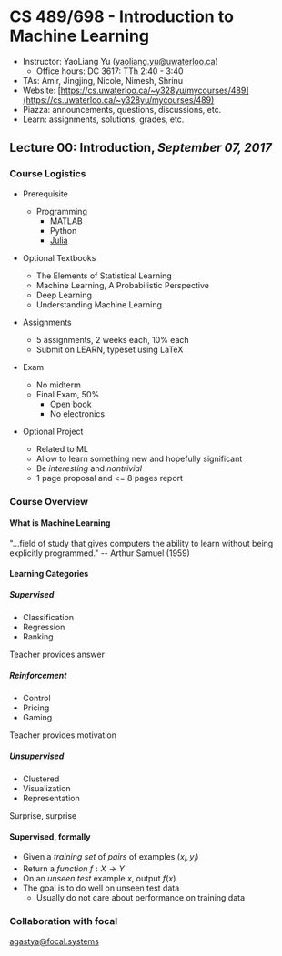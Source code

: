 # CS 489/698 - Introduction to Machine Learning

- Instructor: YaoLiang Yu ([yaoliang.yu@uwaterloo.ca](yaoliang.yu@uwaterloo.ca))
	- Office hours: DC 3617: TTh 2:40 - 3:40
- TAs: Amir, Jingjing, Nicole, Nimesh, Shrinu
- Website: [https://cs.uwaterloo.ca/~y328yu/mycourses/489](https://cs.uwaterloo.ca/~y328yu/mycourses/489)
- Piazza: announcements, questions, discussions, etc.
- Learn: assignments, solutions, grades, etc.

## Lecture 00: Introduction, _September 07, 2017_

### Course Logistics

- Prerequisite
	- Programming
		- MATLAB
		- Python
		- [Julia](https://julialang.org/)

- Optional Textbooks
	- The Elements of Statistical Learning
	- Machine Learning, A Probabilistic Perspective
	- Deep Learning
	- Understanding Machine Learning

- Assignments
	- 5 assignments, 2 weeks each, 10% each
	- Submit on LEARN, typeset using LaTeX

- Exam
	- No midterm
	- Final Exam, 50%
		- Open book
		- No electronics

- Optional Project
	- Related to ML
	- Allow to learn something new and hopefully significant
	- Be _interesting_ and _nontrivial_
	- 1 page proposal and <= 8 pages report

### Course Overview

#### What is Machine Learning

"...field of study that gives computers the ability to learn without being explicitly programmed." -- Arthur Samuel (1959)

#### Learning Categories

##### Supervised

- Classification
- Regression
- Ranking

Teacher provides answer

##### Reinforcement

- Control
- Pricing
- Gaming

Teacher provides motivation

##### Unsupervised

- Clustered
- Visualization
- Representation

Surprise, surprise

#### Supervised, formally

- Given a _training set_ of _pairs_ of examples $(x_{i}, y_{i})$
- Return a _function_ $f: X \rightarrow Y$
- On an _unseen test_ example $x$, output $f(x)$
- The goal is to do well on unseen test data
	- Usually do not care about performance on training data

### Collaboration with focal

[agastya@focal.systems](agastya@focal.systems)
